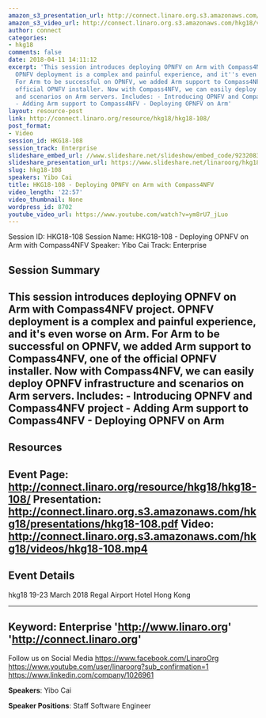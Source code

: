 ```yaml
---
amazon_s3_presentation_url: http://connect.linaro.org.s3.amazonaws.com/hkg18/presentations/hkg18-108.pdf
amazon_s3_video_url: http://connect.linaro.org.s3.amazonaws.com/hkg18/videos/hkg18-108.mp4
author: connect
categories:
- hkg18
comments: false
date: 2018-04-11 14:11:12
excerpt: 'This session introduces deploying OPNFV on Arm with Compass4NFV project.
  OPNFV deployment is a complex and painful experience, and it''s even worse on Arm.
  For Arm to be successful on OPNFV, we added Arm support to Compass4NFV, one of the
  official OPNFV installer. Now with Compass4NFV, we can easily deploy OPNFV infrastructure
  and scenarios on Arm servers. Includes: - Introducing OPNFV and Compass4NFV project
  - Adding Arm support to Compass4NFV - Deploying OPNFV on Arm'
layout: resource-post
link: http://connect.linaro.org/resource/hkg18/hkg18-108/
post_format:
- Video
session_id: HKG18-108
session_track: Enterprise
slideshare_embed_url: //www.slideshare.net/slideshow/embed_code/92320835
slideshare_presentation_url: https://www.slideshare.net/linaroorg/hkg18108-deploying-opnfv-on-arm-with-compass4nfv
slug: hkg18-108
speakers: Yibo Cai
title: HKG18-108 - Deploying OPNFV on Arm with Compass4NFV
video_length: '22:57'
video_thumbnail: None
wordpress_id: 8702
youtube_video_url: https://www.youtube.com/watch?v=ym8rU7_jLuo
---
```


Session ID: HKG18-108
Session Name: HKG18-108 - Deploying OPNFV on Arm with Compass4NFV
Speaker: Yibo Cai
Track: Enterprise


## Session Summary
This session introduces deploying OPNFV on Arm with Compass4NFV project. OPNFV deployment is a complex and painful experience, and it's even worse on Arm. For Arm to be successful on OPNFV, we added Arm support to Compass4NFV, one of the official OPNFV installer. Now with Compass4NFV, we can easily deploy OPNFV infrastructure and scenarios on Arm servers. Includes: - Introducing OPNFV and Compass4NFV project - Adding Arm support to Compass4NFV - Deploying OPNFV on Arm
---------------------------------------------------
## Resources
Event Page: http://connect.linaro.org/resource/hkg18/hkg18-108/
Presentation: http://connect.linaro.org.s3.amazonaws.com/hkg18/presentations/hkg18-108.pdf
Video: http://connect.linaro.org.s3.amazonaws.com/hkg18/videos/hkg18-108.mp4
 ---------------------------------------------------
## Event Details
hkg18
19-23 March 2018 
Regal Airport Hotel Hong Kong

---------------------------------------------------
Keyword: Enterprise
'http://www.linaro.org'
'http://connect.linaro.org'
---------------------------------------------------
Follow us on Social Media
https://www.facebook.com/LinaroOrg
https://www.youtube.com/user/linaroorg?sub_confirmation=1
https://www.linkedin.com/company/1026961

**Speakers**: Yibo Cai

**Speaker Positions**: Staff Software Engineer